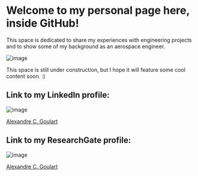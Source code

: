 # Welcome to my personal page here, inside GitHub!

This space is dedicated to share my experiences with engineering projects and to show some of my background as an aerospace engineer.

![image](https://user-images.githubusercontent.com/7193739/129830912-16cf06bf-1676-4658-970c-b85091c32563.png)


This space is still under construction, but I hope it will feature some cool content soon. :)

## Link to my LinkedIn profile:

![image](https://user-images.githubusercontent.com/7193739/129831351-62dd616b-2b44-497a-b643-8ccf6f96b9ff.png)

[Alexandre C. Goulart](https://www.linkedin.com/in/alexandrecgoulart/)



## Link to my ResearchGate profile:

![image](https://user-images.githubusercontent.com/7193739/129831228-449dee0b-7cf8-4f51-9c97-64098238f533.png)

[Alexandre C. Goulart](https://www.researchgate.net/profile/Alexandre-Goulart-3)

